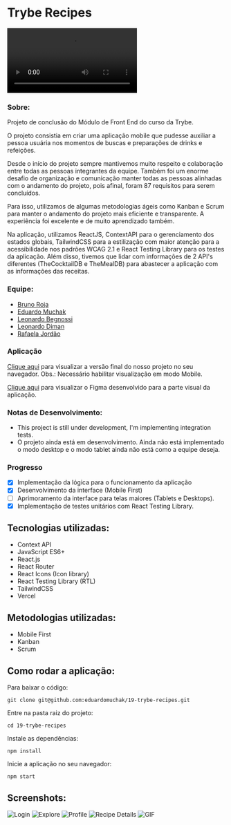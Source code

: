 # Trybe Recipes

![Video](./screenshots/tryberecipes.webm)

### Sobre:

Projeto de conclusão do Módulo de Front End do curso da Trybe.

O projeto consistia em criar uma aplicação mobile que pudesse auxiliar a pessoa usuária nos momentos de buscas e preparações de drinks e refeições.

Desde o início do projeto sempre mantivemos muito respeito e colaboração entre todas as pessoas integrantes da equipe. Também foi um enorme desafio de organização e comunicação manter todas as pessoas alinhadas com o andamento do projeto, pois afinal, foram 87 requisitos para serem concluídos.

Para isso, utilizamos de algumas metodologias ágeis como Kanban e Scrum para manter o andamento do projeto mais eficiente e transparente. A experiência foi excelente e de muito aprendizado também.

Na aplicação, utilizamos ReactJS, ContextAPI para o gerenciamento dos estados globais, TailwindCSS para a estilização com maior atenção para a acessibilidade nos padrões WCAG 2.1 e React Testing Library para os testes da aplicação. Além disso, tivemos que lidar com informações de 2 API's diferentes (TheCocktailDB e TheMealDB) para abastecer a aplicação com as informações das receitas.

### Equipe:

- [Bruno Roja](https://www.linkedin.com/in/brunojlee/)
- [Eduardo Muchak](https://www.linkedin.com/in/eduardomuchak/)
- [Leonardo Begnossi](https://www.linkedin.com/in/leonardo-begnossi-41580a127/)
- [Leonardo Diman](https://www.linkedin.com/in/leonardo-diman-martins-b16439173/)
- [Rafaela Jordão](https://www.linkedin.com/in/jordaorafaela/)

### Aplicação

[Clique aqui](https://tryberecipes-eduardomuchak.vercel.app/) para visualizar a versão final do nosso projeto no seu navegador.
Obs.: Necessário habilitar visualização em modo Mobile.

[Clique aqui](https://www.figma.com/file/XQlM0bZO6lCxGkMJs4XZNw/Trybe-Recipes) para visualizar o Figma desenvolvido para a parte visual da aplicação.

### Notas de Desenvolvimento:

- This project is still under development, I'm implementing integration tests.
- O projeto ainda está em desenvolvimento. Ainda não está implementado o modo desktop e o modo tablet ainda não está como a equipe deseja.

### Progresso

- [x] Implementação da lógica para o funcionamento da aplicação
- [x] Desenvolvimento da interface (Mobile First)
- [ ] Aprimoramento da interface para telas maiores (Tablets e Desktops).
- [x] Implementação de testes unitários com React Testing Library.

## Tecnologias utilizadas:

- Context API
- JavaScript ES6+
- React.js
- React Router
- React Icons (Icon library)
- React Testing Library (RTL)
- TailwindCSS
- Vercel

## Metodologias utilizadas:

- Mobile First
- Kanban
- Scrum

## Como rodar a aplicação:

Para baixar o código:

```
git clone git@github.com:eduardomuchak/19-trybe-recipes.git
```

Entre na pasta raiz do projeto:

```
cd 19-trybe-recipes
```

Instale as dependências:

```
npm install
```

Inicie a aplicação no seu navegador:

```
npm start
```

## Screenshots:

![Login](./screenshots/loginPage.png)
![Explore](./screenshots/explorePage.png)
![Profile](./screenshots/profilePage.png)
![Recipe Details](./screenshots/recipeDetailsPage.png)
![GIF](./screenshots/mobile.gif)
